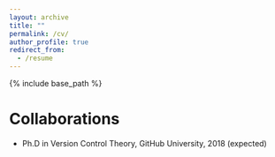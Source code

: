 ```yaml
---
layout: archive
title: ""
permalink: /cv/
author_profile: true
redirect_from:
  - /resume
---
```


{% include base_path %}

Collaborations
======
* Ph.D in Version Control Theory, GitHub University, 2018 (expected)
